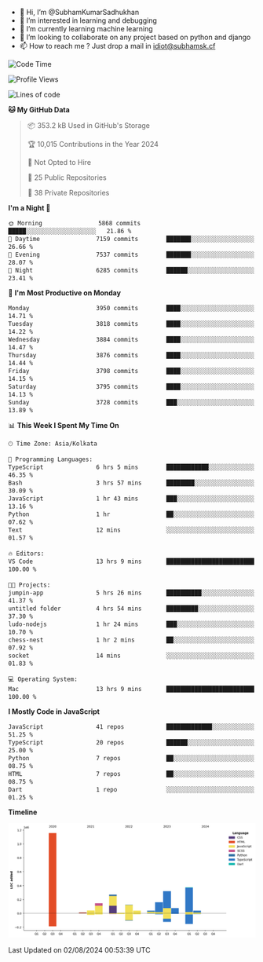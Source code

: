 - 👋 Hi, I’m @SubhamKumarSadhukhan
- 👀 I’m interested in learning and debugging
- 🌱 I’m currently learning machine learning
- 💞️ I’m looking to collaborate on any project based on python and django
- 📫 How to reach me ?
      Just drop a mail in idiot@subhamsk.cf

<!---
SubhamKumarSadhukhan/SubhamKumarSadhukhan is a ✨ special ✨ repository because its `README.md` (this file) appears on your GitHub profile.
You can click the Preview link to take a look at your changes.
--->


<!--START_SECTION:waka-->
![Code Time](http://img.shields.io/badge/Code%20Time-2%2C363%20hrs%2057%20mins-blue)

![Profile Views](http://img.shields.io/badge/Profile%20Views-1-blue)

![Lines of code](https://img.shields.io/badge/From%20Hello%20World%20I%27ve%20Written-2.8%20million%20lines%20of%20code-blue)

**🐱 My GitHub Data** 

> 📦 353.2 kB Used in GitHub's Storage 
 > 
> 🏆 10,015 Contributions in the Year 2024
 > 
> 🚫 Not Opted to Hire
 > 
> 📜 25 Public Repositories 
 > 
> 🔑 38 Private Repositories 
 > 
**I'm a Night 🦉** 

```text
🌞 Morning                5868 commits        █████░░░░░░░░░░░░░░░░░░░░   21.86 % 
🌆 Daytime                7159 commits        ███████░░░░░░░░░░░░░░░░░░   26.66 % 
🌃 Evening                7537 commits        ███████░░░░░░░░░░░░░░░░░░   28.07 % 
🌙 Night                  6285 commits        ██████░░░░░░░░░░░░░░░░░░░   23.41 % 
```
📅 **I'm Most Productive on Monday** 

```text
Monday                   3950 commits        ████░░░░░░░░░░░░░░░░░░░░░   14.71 % 
Tuesday                  3818 commits        ████░░░░░░░░░░░░░░░░░░░░░   14.22 % 
Wednesday                3884 commits        ████░░░░░░░░░░░░░░░░░░░░░   14.47 % 
Thursday                 3876 commits        ████░░░░░░░░░░░░░░░░░░░░░   14.44 % 
Friday                   3798 commits        ████░░░░░░░░░░░░░░░░░░░░░   14.15 % 
Saturday                 3795 commits        ████░░░░░░░░░░░░░░░░░░░░░   14.13 % 
Sunday                   3728 commits        ███░░░░░░░░░░░░░░░░░░░░░░   13.89 % 
```


📊 **This Week I Spent My Time On** 

```text
🕑︎ Time Zone: Asia/Kolkata

💬 Programming Languages: 
TypeScript               6 hrs 5 mins        ████████████░░░░░░░░░░░░░   46.35 % 
Bash                     3 hrs 57 mins       ████████░░░░░░░░░░░░░░░░░   30.09 % 
JavaScript               1 hr 43 mins        ███░░░░░░░░░░░░░░░░░░░░░░   13.16 % 
Python                   1 hr                ██░░░░░░░░░░░░░░░░░░░░░░░   07.62 % 
Text                     12 mins             ░░░░░░░░░░░░░░░░░░░░░░░░░   01.57 % 

🔥 Editors: 
VS Code                  13 hrs 9 mins       █████████████████████████   100.00 % 

🐱‍💻 Projects: 
jumpin-app               5 hrs 26 mins       ██████████░░░░░░░░░░░░░░░   41.37 % 
untitled folder          4 hrs 54 mins       █████████░░░░░░░░░░░░░░░░   37.30 % 
ludo-nodejs              1 hr 24 mins        ███░░░░░░░░░░░░░░░░░░░░░░   10.70 % 
chess-nest               1 hr 2 mins         ██░░░░░░░░░░░░░░░░░░░░░░░   07.92 % 
socket                   14 mins             ░░░░░░░░░░░░░░░░░░░░░░░░░   01.83 % 

💻 Operating System: 
Mac                      13 hrs 9 mins       █████████████████████████   100.00 % 
```

**I Mostly Code in JavaScript** 

```text
JavaScript               41 repos            █████████████░░░░░░░░░░░░   51.25 % 
TypeScript               20 repos            ██████░░░░░░░░░░░░░░░░░░░   25.00 % 
Python                   7 repos             ██░░░░░░░░░░░░░░░░░░░░░░░   08.75 % 
HTML                     7 repos             ██░░░░░░░░░░░░░░░░░░░░░░░   08.75 % 
Dart                     1 repo              ░░░░░░░░░░░░░░░░░░░░░░░░░   01.25 % 
```



**Timeline**

![Lines of Code chart](https://raw.githubusercontent.com/SubhamKumarSadhukhan/SubhamKumarSadhukhan/main/assets/bar_graph.png)


 Last Updated on 02/08/2024 00:53:39 UTC
<!--END_SECTION:waka-->
